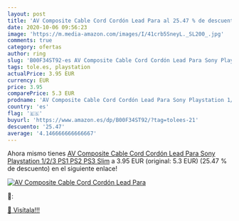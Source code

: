 ```yaml
---
layout: post
title: 'AV Composite Cable Cord Cordón Lead Para al 25.47 % de descuento'
date: 2020-10-06 09:56:23
image: 'https://m.media-amazon.com/images/I/41crb5SneyL._SL200_.jpg'
comments: true
category: ofertas
author: ring
slug: 'B00F34ST92-es AV Composite Cable Cord Cordón Lead Para Sony Playstation...'
tags: tole.es, playstation
actualPrice: 3.95 EUR
currency: EUR
price: 3.95
comparePrice: 5.3 EUR
prodname: 'AV Composite Cable Cord Cordón Lead Para Sony Playstation 1/2/3 PS1 PS2 PS3 Slim'
country: 'es'
flag: '🇪🇸'
buyurl: 'https://www.amazon.es/dp/B00F34ST92/?tag=tolees-21'
descuento: '25.47'
average: '4.146666666666667'
---
```


Ahora mismo tienes [AV Composite Cable Cord Cordón Lead Para Sony Playstation 1/2/3 PS1 PS2 PS3 Slim](https://www.amazon.es/dp/B00F34ST92/?tag=tolees-21) a 3.95 EUR (original: 5.3 EUR) (25.47 %  de descuento) en el siguiente enlace!

[![AV Composite Cable Cord Cordón Lead Para](https://m.media-amazon.com/images/I/41crb5SneyL._SL200_.jpg)](https://www.amazon.es/dp/B00F34ST92/?tag=tolees-21)

🔎:


[🛒 Visítala!!!](https://www.amazon.es/dp/B00F34ST92/?tag=tolees-21)
